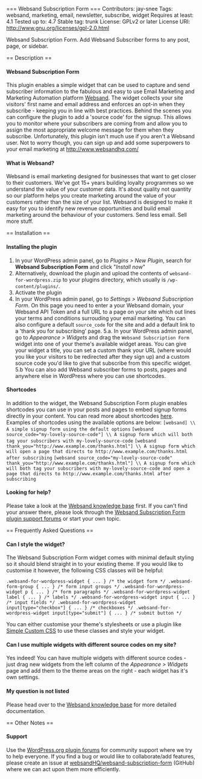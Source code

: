 === Websand Subscription Form ===
Contributors: jay-snee
Tags: websand, marketing, email, newsletter, subscribe, widget
Requires at least: 4.1
Tested up to: 4.7
Stable tag: trunk
License: GPLv2 or later
License URI: http://www.gnu.org/licenses/gpl-2.0.html

Websand Subscription Form. Add Websand Subscriber forms to any post, page, or sidebar. 

== Description ==

#### Websand Subscription Form
This plugin enables a simple widget that can be used to capture and send subscriber information to the fabulous and easy to use Email Marketing and Marketing Automation platform [Websand](http://www.websand.co.uk). 
The widget collects your site visitors' first name and email address and enforces an opt-in when they subscribe - keeping you in line with best practices. 
Behind the scenes you can configure the plugin to add a 'source code' for the signup. This allows you to monitor where your subscribers are coming from and allow you to assign the most appropriate welcome message for them when they subscribe. 
Unfortunately, this plugin isn't much use if you aren't a Websand user. Not to worry though, you can sign up and add some superpowers to your email marketing at http://www.websandhq.com/

#### What is Websand?
Websand is email marketing designed for businesses that want to get closer to their customers.  We've got 15+ years building loyalty programmes so we understand the value of your customer data.  It's about quality not quantity so our platform helps you create marketing around the value of your customers rather than the size of your list.
Websand is designed to make it easy for you to identify new revenue opportunities and build email marketing around the behaviour of your customers.  Send less email.  Sell more stuff.

== Installation ==

#### Installing the plugin
1. In your WordPress admin panel, go to *Plugins > New Plugin*, search for **Websand Subscription Form** and click "*Install now*"
2. Alternatively, download the plugin and upload the contents of `websand-for-wordpress.zip` to your plugins directory, which usually is `/wp-content/plugins/`.
3. Activate the plugin
4. In your WordPress admin panel, go to *Settings > Websand Subscription Form*. On this page you need to enter a your Websand domain, your Websand API Token and a full URL to a page on your site which out lines your terms and conditions surrouding your email marketing. You can also configure a default `source_code` for the site and add a default link to a 'thank you for subscribing' page. 
5.a. In your WordPress admin panel, go to *Appearance > Widgets* and drag the `Websand Subscription Form` widget into one of your theme's available widget areas. You can give your widget a title, you can set a custom thank your URL (where would you like your visitors to be redirected after they sign up) and a custom source code you'd like to give that subscribe from this specific widget.
5.b You can also add Websand subscriber forms to posts, pages and anywhere else in WordPress where you can use shortcodes.

#### Shortcodes
In addition to the widget, the Websand Subscription Form plugin enables shortcodes you can use in your posts and pages to embed signup forms directly in your content. You can read more about shortcodes [here](https://codex.wordpress.org/Shortcode). Examples of shortcodes using the available options are below:
`[websand] \\ A simple signup form using the default options`
`[websand source_code="my-lovely-source-code"] \\ A signup form which will both tag your subscribers with my-lovely-source-code`
`[websand thank_you="http://www.example.com/thanks.html"] \\ A signup form which will open a page that directs to http://www.example.com/thanks.html after subscribing`
`[websand source_code="my-lovely-source-code" thank_you="http://www.example.com/thanks.html"] \\ A signup form which will both tag your subscribers with my-lovely-source-code and open a page that directs to http://www.example.com/thanks.html after subscribing`

#### Looking for help?
Please take a look at the [Websand knowledge base](http://websand.helpscoutdocs.com/) first. If you can't find your answer there, please look through the [Websand Subscription Form plugin support forums](https://wordpress.org/support/plugin/websand-subscription-form) or start your own topic.

== Frequently Asked Questions == 

#### Can I style the widget?
The Websand Subscription Form widget comes with minimal default styling so it should blend straight in to your existing theme. If you would like to customise it however, the following CSS classes will be helpful: 

`
.websand-for-wordpress-widget { ... } /* the widget form */
.websand-form-group { ... } /* form input groups */
.websand-for-wordpress-widget p { ... } /* form paragraphs */
.websand-for-wordpress-widget label { ... } /* labels */
.websand-for-wordpress-widget input { ... } /* input fields */
.websand-for-wordpress-widget input[type="checkbox"] { ... } /* checkboxes */
.websand-for-wordpress-widget input[type="submit"] { ... } /* submit button */
`

You can either customise your theme's stylesheets or use a plugin like [Simple Custom CSS](https://wordpress.org/plugins/simple-custom-css/) to use these classes and style your widget. 

#### Can I use multiple widgets with different source codes on my site?
Yes indeed! You can have multiple widgets with different source codes - just drag new widgets from the left column of the *Appearance > Widgets* page and add them to the theme areas on the right - each widget has it's own settings.  

#### My question is not listed
Please head over to the [Websand knowledge base](http://websand.helpscoutdocs.com/) for more detailed documentation.

== Other Notes ==

#### Support
Use the [WordPress.org plugin forums](https://wordpress.org/support/plugin/websand-subscription-form) for community support where we try to help everyone. If you find a bug or would like to collaborate/add features, please create an issue at [websandHQ/websand-subscription-form](https://github.com/WebsandHQ/websand-subscription-form) (GitHub) where we can act upon them more efficiently.
